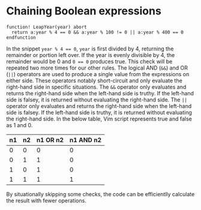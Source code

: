 # Chaining Boolean expressions

```vim
function! LeapYear(year) abort
  return a:year % 4 == 0 && a:year % 100 != 0 || a:year % 400 == 0
endfunction
```

In the snippet `year % 4 == 0`, `year` is first divided by 4, returning the remainder or portion left over.
If the year is evenly divisible by 4, the remainder would be 0 and `0 == 0` produces true.
This check will be repeated two more times for our other rules.
The logical AND (`&&`) and OR (`||`) operators are used to produce a single value from the expressions on either side.
These operators notably short-circuit and only evaluate the right-hand side in specific situations.
The `&&` operator only evaluates and returns the right-hand side when the left-hand side is truthy.
If the left-hand side is falsey, it is returned without evaluating the right-hand side.
The `||` operator only evaluates and returns the right-hand side when the left-hand side is falsey.
If the left-hand side is truthy, it is returned without evaluating the right-hand side.
In the below table, Vim script represents true and false as 1 and 0.

| n1 | n2 | n1 OR n2 | n1 AND n2 |
| -- | -- | -------- | --------- |
| 0  | 0  |        0 |         0 |
| 0  | 1  |        1 |         0 |
| 1  | 0  |        1 |         0 |
| 1  | 1  |        1 |         1 | 

By situationally skipping some checks, the code can be efficientlly calculate the result with fewer operations.
